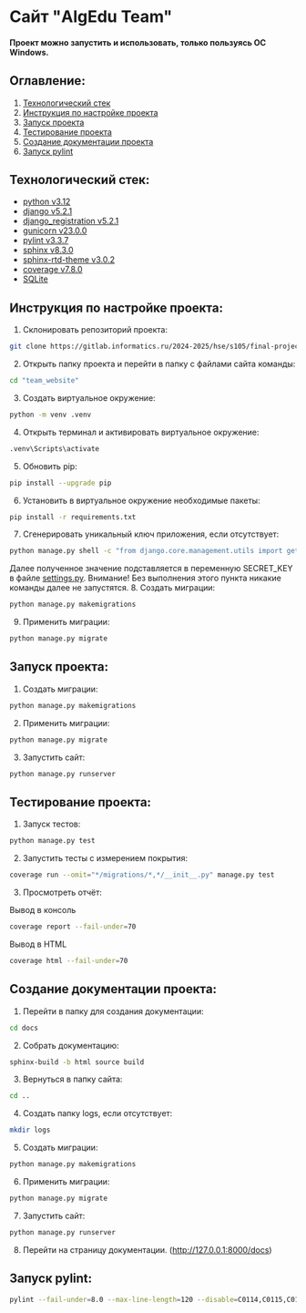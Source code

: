 # Сайт "AlgEdu Team"
#### Проект можно запустить и использовать, только пользуясь ОС Windows.

## Оглавление:
1. [Технологический стек](#технологический-стек)
2. [Инструкция по настройке проекта](#инструкция-по-настройке-проекта)
3. [Запуск проекта](#запуск-проекта)
4. [Тестирование проекта](#тестирование-проекта)
5. [Создание документации проекта](#создание-документации-проекта)
6. [Запуск pylint](#запуск-pylint)

## Технологический стек:
- [python v3.12](https://www.python.org/downloads/release/python-3120/)
- [django v5.2.1](https://www.djangoproject.com/)
- [django_registration v5.2.1](https://django-registration.readthedocs.io/en/stable/index.html)
- [gunicorn v23.0.0](https://github.com/benoitc/gunicorn)
- [pylint v3.3.7](https://www.pylint.org/)
- [sphinx v8.3.0](https://www.sphinx-doc.org/en/master/index.html)
- [sphinx-rtd-theme v3.0.2](https://pypi.org/project/sphinx-rtd-theme/)
- [coverage v7.8.0](https://coverage.readthedocs.io/en/7.8.0/)
- [SQLite](https://sqlite.org/index.html)

## Инструкция по настройке проекта:
1. Склонировать репозиторий проекта:
 ``` bash
 git clone https://gitlab.informatics.ru/2024-2025/hse/s105/final-project.git AlgEdu
 ```
2. Открыть папку проекта и перейти в папку с файлами сайта команды:
```bash
cd "team_website"
```
3. Создать виртуальное окружение:
```bash
python -m venv .venv
```
4. Открыть терминал и активировать виртуальное окружение:
```bash
.venv\Scripts\activate
```
5. Обновить pip:
```bash
pip install --upgrade pip
```
6. Установить в виртуальное окружение необходимые пакеты: 
```bash
pip install -r requirements.txt
```
7. Сгенерировать уникальный ключ приложения, если отсутствует:
```bash
python manage.py shell -c "from django.core.management.utils import get_random_secret_key; print(get_random_secret_key())"
```
Далее полученное значение подставляется в переменную SECRET_KEY в файле [settings.py](AlgEdu_Team/settings.py).
Внимание! Без выполнения этого пункта никакие команды далее не запустятся.
8. Создать миграции:
```bash
python manage.py makemigrations
```
9. Применить миграции: 
```bash
python manage.py migrate
```

## Запуск проекта:
1. Создать миграции:
```bash
python manage.py makemigrations
```
2. Применить миграции:
```bash
python manage.py migrate
```
3. Запустить сайт:
```bash
python manage.py runserver
```

## Тестирование проекта:
1. Запуск тестов:
```bash
python manage.py test
```
2. Запустить тесты с измерением покрытия:
```bash
coverage run --omit="*/migrations/*,*/__init__.py" manage.py test
```
3. Просмотреть отчёт:  

Вывод в консоль
```bash
coverage report --fail-under=70
``` 
Вывод в HTML
```bash
coverage html --fail-under=70
```

## Создание документации проекта:
1. Перейти в папку для создания документации:
```bash
cd docs
```
2. Собрать документацию:
```bash
sphinx-build -b html source build
```
3. Вернуться в папку сайта:
```bash
cd ..
```
4. Создать папку logs, если отсутствует:
```bash
mkdir logs
```
5. Создать миграции:
```bash
python manage.py makemigrations
```
6. Применить миграции:
```bash
python manage.py migrate
```
7. Запустить сайт:
```bash
python manage.py runserver
```
8. Перейти на страницу документации. (http://127.0.0.1:8000/docs)

## Запуск pylint:
```bash
pylint --fail-under=8.0 --max-line-length=120 --disable=C0114,C0115,C0116,E1101 --ignore-paths=".*\migrations,.*\static,.venv\" .
```
